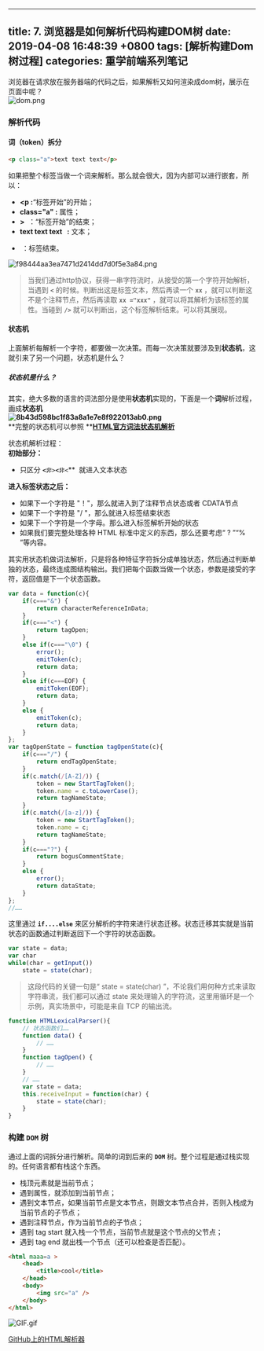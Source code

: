 
---
title: 7. 浏览器是如何解析代码构建DOM树
date: 2019-04-08 16:48:39 +0800
tags: [解析构建Dom树过程]
categories: 重学前端系列笔记
---

浏览器在请求放在服务器端的代码之后，如果解析又如何渲染成dom树，展示在页面中呢？<br />
![dom.png](https://cdn.nlark.com/yuque/0/2019/png/221851/1554713541318-2b1f1852-9f7c-4d9e-a65e-104554a4d764.png#align=left&display=inline&height=279&name=dom.png&originHeight=279&originWidth=732&size=7377&status=done&width=732)
<a name="d9457fa5"></a>
### 解析代码
<a name="ebf465eb"></a>
#### 词（token）拆分

```html
<p class="a">text text text</p>
```

如果把整个标签当做一个词来解析。那么就会很大，因为内部可以进行嵌套，所以：

- **<p :**“标签开始”的开始；
- **class="a" :** 属性；
- **>**  ：“标签开始”的结束；
- **text text text   :** 文本；
- **</p>** ：标签结束。

![f98444aa3ea7471d2414dd7d0f5e3a84.png](https://cdn.nlark.com/yuque/0/2019/png/221851/1554716167971-678c95cc-a83c-4e81-acf9-cca7834bfa46.png#align=left&display=inline&height=232&name=f98444aa3ea7471d2414dd7d0f5e3a84.png&originHeight=252&originWidth=624&size=25083&status=done&width=574)

> 当我们通过http协议，获得一串字符流时，从接受的第一个字符开始解析，当遇到 **`<`** 的时候。判断出这是标签文本，然后再读一个 **`xx`** ，就可以判断这不是个注释节点，然后再读取 **`xx ="xxx"`** ，就可以将其解析为该标签的属性。当碰到 **`/>`** 就可以判断出，这个标签解析结束。可以将其展现。


<a name="3a5d8e29"></a>
#### 状态机
上面解析每解析一个字符，都要做一次决策。而每一次决策就要涉及到**状态机**，这就引来了另一个问题，状态机是什么？
<a name="81b512f5"></a>
##### 状态机是什么？
其实，绝大多数的语言的词法部分是使用**状态机**实现的，下面是一个**词**解析过程，画成**状态机<br />![8b43d598bc1f83a8a1e7e8f922013ab0.png](https://cdn.nlark.com/yuque/0/2019/png/221851/1554779834110-f769f2e5-d1f1-4dcd-b806-7e45ac6aee42.png#align=left&display=inline&height=718&name=8b43d598bc1f83a8a1e7e8f922013ab0.png&originHeight=739&originWidth=768&size=48178&status=done&width=746)**<br />**完整的状态机可以参照 **[**HTML官方词法状态机解析**](https://html.spec.whatwg.org/multipage/parsing.html#tokenization)

状态机解析过程：<br />**初始部分：**

- 只区分 **`<`**`非>`**`<`**`非<`**  就进入文本状态

**进入标签状态之后：**

- 如果下一个字符是 "！"，那么就进入到了注释节点状态或者 CDATA节点
- 如果下一个字符是 "/ "，那么就进入标签结束状态
- 如果下一个字符是一个字母。那么进入标签解析开始的状态
- 如果我们要完整处理各种 HTML 标准中定义的东西，那么还要考虑“ ? ”“% ”等内容。

其实用状态机做词法解析，只是将各种特征字符拆分成单独状态，然后通过判断单独的状态，最终连成图结构输出。我们把每个函数当做一个状态，参数是接受的字符，返回值是下一个状态函数。

```javascript
var data = function(c){
    if(c==="&") {
        return characterReferenceInData;
    }
    if(c==="<") {
        return tagOpen;
    }
    else if(c==="\0") {
        error();
        emitToken(c);
        return data;
    }
    else if(c===EOF) {
        emitToken(EOF);
        return data;
    }
    else {
        emitToken(c);
        return data;
    }
};
var tagOpenState = function tagOpenState(c){
    if(c==="/") {
        return endTagOpenState;
    }
    if(c.match(/[A-Z]/)) {
        token = new StartTagToken();
        token.name = c.toLowerCase();
        return tagNameState;
    }
    if(c.match(/[a-z]/)) {
        token = new StartTagToken();
        token.name = c;
        return tagNameState;
    }
    if(c==="?") {
        return bogusCommentState;
    }
    else {
        error();
        return dataState;
    }
};
//……
```

这里通过 **`if....else`** 来区分解析的字符来进行状态迁移。状态迁移其实就是当前状态的函数通过判断返回下一个字符的状态函数。

```javascript
var state = data;
var char
while(char = getInput())
    state = state(char);
```
> 这段代码的关键一句是“ state = state(char) ”，不论我们用何种方式来读取字符串流，我们都可以通过 state 来处理输入的字符流，这里用循环是一个示例，真实场景中，可能是来自 TCP 的输出流。
> 

```javascript
function HTMLLexicalParser(){
    // 状态函数们……
    function data() {
        // ……
    }
    function tagOpen() {
        // ……
    }
    // ……
    var state = data;
    this.receiveInput = function(char) {
        state = state(char);
    }
}
```

<a name="ee86bc99"></a>
### 构建 `DOM` 树
通过上面的词拆分进行解析。简单的词到后来的 **`DOM`** 树。整个过程是通过栈实现的。任何语言都有栈这个东西。

- 栈顶元素就是当前节点；
- 遇到属性，就添加到当前节点；
- 遇到文本节点，如果当前节点是文本节点，则跟文本节点合并，否则入栈成为当前节点的子节点；
- 遇到注释节点，作为当前节点的子节点；
- 遇到 tag start 就入栈一个节点，当前节点就是这个节点的父节点；
- 遇到 tag end 就出栈一个节点（还可以检查是否匹配）。

```html
<html maaa=a >
    <head>
        <title>cool</title>
    </head>
    <body>
        <img src="a" />
    </body>
</html>
```

![GIF.gif](https://cdn.nlark.com/yuque/0/2019/gif/221851/1554867046508-68bb4743-b838-408e-96f9-da392ee7c321.gif#align=left&display=inline&height=227&name=GIF.gif&originHeight=563&originWidth=1852&size=2376616&status=done&width=746)

[GitHub上的HTML解析器](https://github.com/aimergenge/toy-html-parser)

